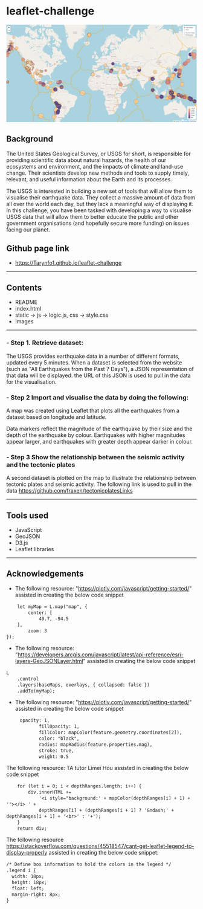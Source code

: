 # leaflet-challenge

<img width="1440" alt="Earthquake Map"
src="https://github.com/Tarynfo1/leaflet-challenge/blob/9179e47c5bccd52e50196d285f637afba4f77215/Images/completed_code_image.png">

## Background
The United States Geological Survey, or USGS for short, is responsible for providing scientific data about natural hazards, the health of our ecosystems and environment, and the impacts of climate and land-use change. Their scientists develop new methods and tools to supply timely, relevant, and useful information about the Earth and its processes.

The USGS is interested in building a new set of tools that will allow them to visualise their earthquake data. They collect a massive amount of data from all over the world each day, but they lack a meaningful way of displaying it. In this challenge, you have been tasked with developing a way to visualise USGS data that will allow them to better educate the public and other government organisations (and hopefully secure more funding) on issues facing our planet.

## Github page link
* https://Tarynfo1.github.io/leaflet-challenge

***
## Contents
- README
- index.html
- static -> js -> logic.js, css -> style.css
- Images

***
### - Step 1. Retrieve dataset:

The USGS provides earthquake data in a number of different formats, updated every 5 minutes. 
When a dataset is selected from the website (such as "All Earthquakes from the Past 7 Days"), a JSON representation of that data will be displayed. the URL of this JSON is used to pull in the data for the visualisation.

### - Step 2 Import and visualise the data by doing the following:

A map was created using Leaflet that plots all the earthquakes from a dataset based on longitude and latitude.

Data markers reflect the magnitude of the earthquake by their size and the depth of the earthquake by colour. Earthquakes with higher magnitudes appear larger, and earthquakes with greater depth appear darker in colour.

### - Step 3 Show the relationship between the seismic activity and the tectonic plates

A second dataset is plotted on the map to illustrate the relationship between tectonic plates and seismic activity. The following link is used to pull in the data https://github.com/fraxen/tectonicplatesLinks 
***

## Tools used
- JavaScript
- GeoJSON
- D3.js
- Leaflet libraries

***
## Acknowledgements
- The following resource: "https://plotly.com/javascript/getting-started/" assisted in creating the below code snippet
```
    let myMap = L.map("map", {
        center: [
            40.7, -94.5
    ],
        zoom: 3
});
```

- The following resource: "https://developers.arcgis.com/javascript/latest/api-reference/esri-layers-GeoJSONLayer.html" assisted in creating the below code snippet
```
L
    .control
    .layers(baseMaps, overlays, { collapsed: false })
    .addTo(myMap);
```

- The following resource: "https://plotly.com/javascript/getting-started/" assisted in creating the below code snippet
```
     opacity: 1,
            fillOpacity: 1,
            fillColor: mapColor(feature.geometry.coordinates[2]),
            color: "black",
            radius: mapRadius(feature.properties.mag),
            stroke: true,
            weight: 0.5
```


The following resource: TA tutor Limei Hou assisted in creating the below code snippet

```
    for (let i = 0; i < depthRanges.length; i++) {
        div.innerHTML +=
            '<i style="background:' + mapColor(depthRanges[i] + 1) + '"></i> ' +
            depthRanges[i] + (depthRanges[i + 1] ? '&ndash;' + depthRanges[i + 1] + '<br>' : '+');
    }
    return div;
```
  
The following resource https://stackoverflow.com/questions/45518547/cant-get-leaflet-legend-to-display-properly assisted in creating the below code snippet:
```
/* Define box information to hold the colors in the legend */
.legend i {
  width: 18px;
  height: 18px;
  float: left;
  margin-right: 8px;
}
```